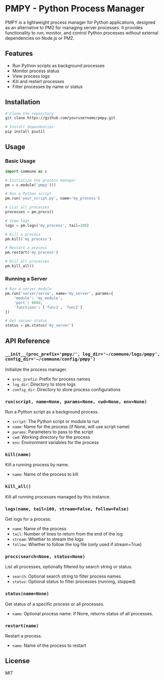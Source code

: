 
# PMPY - Python Process Manager

PMPY is a lightweight process manager for Python applications, designed as an alternative to PM2 for managing server processes. It provides functionality to run, monitor, and control Python processes without external dependencies on Node.js or PM2.

## Features

- Run Python scripts as background processes
- Monitor process status
- View process logs
- Kill and restart processes
- Filter processes by name or status

## Installation

```bash
# Clone the repository
git clone https://github.com/yourusername/pmpy.git

# Install dependencies
pip install psutil
```

## Usage

### Basic Usage

```python
import commune as c

# Initialize the process manager
pm = c.module('pmpy')()

# Run a Python script
pm.run('your_script.py', name='my_process')

# List all processes
processes = pm.procs()

# View logs
logs = pm.logs('my_process', tail=100)

# Kill a process
pm.kill('my_process')

# Restart a process
pm.restart('my_process')

# Kill all processes
pm.kill_all()
```

### Running a Server

```python
# Run a server module
pm.run('server/serve', name='my_server', params={
    'module': 'my_module',
    'port': 8080,
    'functions': ['func1', 'func2']
})

# Get server status
status = pm.status('my_server')
```

## API Reference

### `__init__(proc_prefix='pmpy/', log_dir='~/commune/logs/pmpy', config_dir='~/commune/config/pmpy')`

Initialize the process manager.

- `proc_prefix`: Prefix for process names
- `log_dir`: Directory to store logs
- `config_dir`: Directory to store process configurations

### `run(script, name=None, params=None, cwd=None, env=None)`

Run a Python script as a background process.

- `script`: The Python script or module to run
- `name`: Name for the process (if None, will use script name)
- `params`: Parameters to pass to the script
- `cwd`: Working directory for the process
- `env`: Environment variables for the process

### `kill(name)`

Kill a running process by name.

- `name`: Name of the process to kill

### `kill_all()`

Kill all running processes managed by this instance.

### `logs(name, tail=100, stream=False, follow=False)`

Get logs for a process.

- `name`: Name of the process
- `tail`: Number of lines to return from the end of the log
- `stream`: Whether to stream the logs
- `follow`: Whether to follow the log file (only used if stream=True)

### `procs(search=None, status=None)`

List all processes, optionally filtered by search string or status.

- `search`: Optional search string to filter process names
- `status`: Optional status to filter processes (running, stopped)

### `status(name=None)`

Get status of a specific process or all processes.

- `name`: Optional process name. If None, returns status of all processes.

### `restart(name)`

Restart a process.

- `name`: Name of the process to restart

## License

MIT
